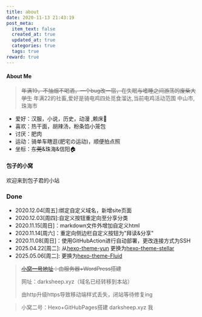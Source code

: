 ```yaml
---
title: about
date: 2020-11-13 21:43:19
post_meta:
  item_text: false
  created_at: true
  updated_at: true
  categories: true
  tags: true
reward: true
---
```


#### About Me

> ~~年满19，不抽烟不喝酒，一个bug改一宿，在失眠与嗜睡之间游荡的废柴大学生~~
> 年满22的社畜,爱好是骑电鸡四处觅食溜达,当前电鸡活动范围 中山市,珠海市

* 爱好：汉服，小说，历史，动漫 ,赖床🛌
* 喜欢：热干面，胡辣汤，粉条馅小笼包 
* 讨厌：肥肉
* 运动：骑单车瞎逛​​(肥宅の运动)，顺便拍点照
* 坐标：~~东莞~~&珠海&信阳:house:

#### 包子的小窝

欢迎来到包子君的小站

### Done
* 2020.12.04[周五]:绑定自定义域名，新增site页面
* 2020.12.03[周四]:自定义按钮重定向至分享分类
* 2020.11.15[周日]：markdown文件外增加自定义html
* 2020.11.14[周六]：重定向侧边栏自定义按钮为"拜读&分享"
* 2020.11.08[周日]：使用GitHubAction进行自动部署，更改连接方式为SSH
* 2025.04.22[周二]: 从[hexo-theme-yun](https://github.com/YunYouJun/hexo-theme-yun) 更换为[hexo-theme-stellar](https://github.com/xaoxuu/hexo-theme-stellar/tree/1.29.1)
* 2025.05.06[周二]: 更换为[hexo-theme-Fluid](https://hexo.fluid-dev.com/docs/guide/#%E5%85%B3%E4%BA%8E%E6%8C%87%E5%8D%97)


> ~~[小窝一号地址](https://darksheep.xyz)：由服务器+WordPress搭建~~
>
> 网址：darksheep.xyz（域名已经转移到本站）
>
> 由http升级https导致移动端样式丢失，闭站等待修复ing

>
> 小窝二号：Hexo+GitHubPages搭建
> darksheep.xyz
>  我






